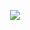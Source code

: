 <p align="center">
  <a href="https://github.com/nurmuhammadwafa">
    <img src="https://readme-typing-svg.herokuapp.com?font=Fira+Code&size=25&vCenter=true&width=500&height=100&lines=Hi+There...;I'm+an+IT+Enthusiast...;Active+Learner...;Love+to+learn+new+stuffs...;Let's+be+friends..."></a>
</p>
